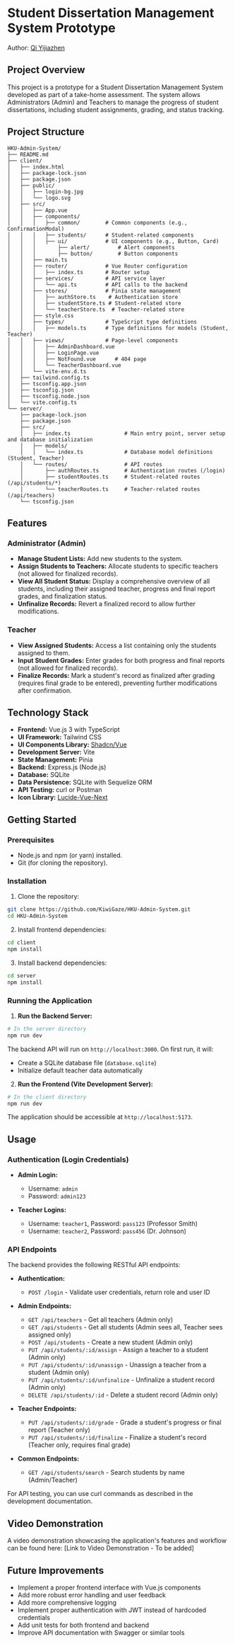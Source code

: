 # Student Dissertation Management System Prototype
Author: [Qi Yijiazhen](http://www.qiyijiazhen.com) 
## Project Overview

This project is a prototype for a Student Dissertation Management System developed as part of a take-home assessment. The system allows Administrators (Admin) and Teachers to manage the progress of student dissertations, including student assignments, grading, and status tracking.

## Project Structure
```
HKU-Admin-System/
├── README.md
├── client/
│   ├── index.html
│   ├── package-lock.json
│   ├── package.json
│   ├── public/
│   │   ├── login-bg.jpg
│   │   └── logo.svg
│   ├── src/
│   │   ├── App.vue
│   │   ├── components/
│   │   │   ├── common/        # Common components (e.g., ConfirmationModal)
│   │   │   ├── students/      # Student-related components
│   │   │   ├── ui/            # UI components (e.g., Button, Card)
│   │   │       ├── alert/         # Alert components
│   │   │       ├── button/        # Button components
│   │   ├── main.ts
│   │   ├── router/            # Vue Router configuration
│   │   │   ├── index.ts       # Router setup
│   │   ├── services/          # API service layer
│   │   │   └── api.ts         # API calls to the backend
│   │   ├── stores/            # Pinia state management
│   │   │   ├── authStore.ts    # Authentication store
│   │   │   ├── studentStore.ts # Student-related store
│   │   │   └── teacherStore.ts  # Teacher-related store
│   │   ├── style.css
│   │   ├── types/             # TypeScript type definitions
│   │   │   ├── models.ts      # Type definitions for models (Student, Teacher)
│   │   ├── views/             # Page-level components
│   │   │   ├── AdminDashboard.vue
│   │   │   ├── LoginPage.vue
│   │   │   ├── NotFound.vue      # 404 page
│   │   │   └── TeacherDashboard.vue
│   │   └── vite-env.d.ts
│   ├── tailwind.config.ts
│   ├── tsconfig.app.json
│   ├── tsconfig.json
│   ├── tsconfig.node.json
│   └── vite.config.ts
└── server/
    ├── package-lock.json
    ├── package.json
    ├── src/
    │   ├── index.ts                 # Main entry point, server setup and database initialization
    │   ├── models/
    │   │   └── index.ts             # Database model definitions (Student, Teacher)
    │   └── routes/                  # API routes
    │       ├── authRoutes.ts        # Authentication routes (/login)
    │       ├── studentRoutes.ts     # Student-related routes (/api/students/*)
    │       └── teacherRoutes.ts     # Teacher-related routes (/api/teachers)
    └── tsconfig.json
```

## Features

### Administrator (Admin)

* **Manage Student Lists:** Add new students to the system.
* **Assign Students to Teachers:** Allocate students to specific teachers (not allowed for finalized records).
* **View All Student Status:** Display a comprehensive overview of all students, including their assigned teacher, progress and final report grades, and finalization status.
* **Unfinalize Records:** Revert a finalized record to allow further modifications.

### Teacher

* **View Assigned Students:** Access a list containing only the students assigned to them.
* **Input Student Grades:** Enter grades for both progress and final reports (not allowed for finalized records).
* **Finalize Records:** Mark a student's record as finalized after grading (requires final grade to be entered), preventing further modifications after confirmation.

## Technology Stack

* **Frontend:** Vue.js 3 with TypeScript
* **UI Framework:** Tailwind CSS
* **UI Components Library:** [Shadcn/Vue](https://www.shadcn-vue.com/)
* **Development Server:** Vite
* **State Management:** Pinia
* **Backend:** Express.js (Node.js)
* **Database:** SQLite
* **Data Persistence:** SQLite with Sequelize ORM
* **API Testing:** curl or Postman
* **Icon Library:** [Lucide-Vue-Next](https://lucide.dev/)

## Getting Started

### Prerequisites

* Node.js and npm (or yarn) installed.
* Git (for cloning the repository).

### Installation

1. Clone the repository:
  ```bash
  git clone https://github.com/KiwiGaze/HKU-Admin-System.git
  cd HKU-Admin-System
  ```
2. Install frontend dependencies:
  ```bash
  cd client
  npm install
  ```
3. Install backend dependencies:
  ```bash
  cd server
  npm install
  ```

### Running the Application

1. **Run the Backend Server:**
  ```bash
  # In the server directory
  npm run dev
  ```
  The backend API will run on `http://localhost:3000`. On first run, it will:
  - Create a SQLite database file (`database.sqlite`)
  - Initialize default teacher data automatically

2. **Run the Frontend (Vite Development Server):**
  ```bash
  # In the client directory
  npm run dev
  ```
  The application should be accessible at `http://localhost:5173`.

## Usage

### Authentication (Login Credentials)

* **Admin Login:**
  - Username: `admin`
  - Password: `admin123`

* **Teacher Logins:**
  - Username: `teacher1`, Password: `pass123` (Professor Smith)
  - Username: `teacher2`, Password: `pass456` (Dr. Johnson)

### API Endpoints

The backend provides the following RESTful API endpoints:

* **Authentication:**
  - `POST /login` - Validate user credentials, return role and user ID

* **Admin Endpoints:**
  - `GET /api/teachers` - Get all teachers (Admin only)
  - `GET /api/students` - Get all students (Admin sees all, Teacher sees assigned only)
  - `POST /api/students` - Create a new student (Admin only)
  - `PUT /api/students/:id/assign` - Assign a teacher to a student (Admin only)
  - `PUT /api/students/:id/unassign` - Unassign a teacher from a student (Admin only)
  - `PUT /api/students/:id/unfinalize` - Unfinalize a student record (Admin only)
  - `DELETE /api/students/:id` - Delete a student record (Admin only)

* **Teacher Endpoints:**
  - `PUT /api/students/:id/grade` - Grade a student's progress or final report (Teacher only)
  - `PUT /api/students/:id/finalize` - Finalize a student's record (Teacher only, requires final grade)
  
* **Common Endpoints:**
  - `GET /api/students/search` - Search students by name (Admin/Teacher)

For API testing, you can use curl commands as described in the development documentation.

## Video Demonstration

A video demonstration showcasing the application's features and workflow can be found here:
[Link to Video Demonstration - To be added]

## Future Improvements

* Implement a proper frontend interface with Vue.js components
* Add more robust error handling and user feedback
* Add more comprehensive logging
* Implement proper authentication with JWT instead of hardcoded credentials
* Add unit tests for both frontend and backend
* Improve API documentation with Swagger or similar tools
